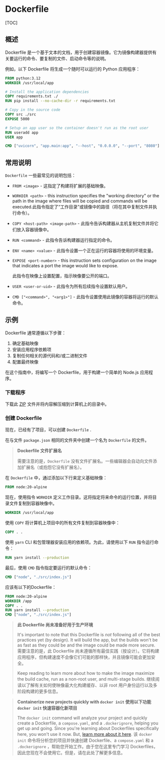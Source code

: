 # Dockerfile

[TOC]

## 概述

Dockerfile 是一个基于文本的文档，用于创建容器镜像。它为镜像构建器提供有关要运行的命令、要复制的文件、启动命令等的说明。

例如，以下 Dockerfile 将生成一个随时可以运行的 Python 应用程序：

```dockerfile
FROM python:3.12
WORKDIR /usr/local/app

# Install the application dependencies
COPY requirements.txt ./
RUN pip install --no-cache-dir -r requirements.txt

# Copy in the source code
COPY src ./src
EXPOSE 5000

# Setup an app user so the container doesn't run as the root user
RUN useradd app
USER app

CMD ["uvicorn", "app.main:app", "--host", "0.0.0.0", "--port", "8080"]
```

## 常用说明

`Dockerfile` 一些最常见的说明包括：

- `FROM <image>` - 这指定了构建将扩展的基础映像。

- `WORKDIR <path>` - this instruction specifies the "working directory" or the path in the image where files will be copied and commands will be executed.此指令指定了“工作目录”或镜像中的路径（将在其中复制文件并执行命令）。

- `COPY <host-path> <image-path>` - 此指令告诉构建器从主机复制文件并将它们放入容器镜像中。

- `RUN <command>` - 此指令告诉构建器运行指定的命令。

- `ENV <name> <value>` - 此指令设置一个正在运行的容器将使用的环境变量。

- `EXPOSE <port-number>` - this instruction sets configuration on the image that indicates a port the image would like to expose.

  此指令在映像上设置配置，指示映像要公开的端口。

- `USER <user-or-uid>` - 此指令为所有后续指令设置默认用户。
  
- `CMD ["<command>", "<arg1>"]` - 此指令设置使用此镜像的容器将运行的默认命令。

## 示例

Dockerfile 通常遵循以下步骤：

1. 确定基础映像
2. 安装应用程序依赖项
3. 复制任何相关的源代码和/或二进制文件
4. 配置最终映像

在这个指南中，将编写一个 Dockerfile，用于构建一个简单的 Node.js 应用程序。

### 下载程序

下载此 [ZIP](https://github.com/docker/getting-started-todo-app/raw/build-image-from-scratch/app.zip) 文件并将内容解压缩到计算机上的目录中。

### 创建 Dockerfile

现在，已经有了项目，可以创建 `Dockerfile` .

在与文件 `package.json` 相同的文件夹中创建一个名为 `Dockerfile` 的文件。

> **Dockerfile 文件扩展名**
> 
>需要注意的是，`Dockerfile` 没有文件扩展名。一些编辑器会自动向文件添加扩展名（或抱怨它没有扩展名）。

在  `Dockerfile`  中，通过添加以下行来定义基础映像：

```dockerfile
FROM node:20-alpine
```

现在，使用指令 `WORKDIR` 定义工作目录。这将指定将来命令的运行位置，并将目录文件复制到容器映像中。

```dockerfile
WORKDIR /usr/local/app
```

使用 `COPY` 将计算机上项目中的所有文件复制到容器映像中：

```dockerfile
COPY . .
```

使用 `yarn` CLI 和包管理器安装应用的依赖项。为此，请使用以下 `RUN` 指令运行命令：

```dockerfile
RUN yarn install --production
```

最后，使用 `CMD` 指令指定要运行的默认命令：

```dockerfile
CMD ["node", "./src/index.js"]
```

应该有以下的Dockerfile：

```dockerfile
FROM node:20-alpine
WORKDIR /app
COPY . .
RUN yarn install --production
CMD ["node", "./src/index.js"]
```

> **此 Dockerfile 尚未准备好用于生产环境**
> 
>It's important to note that this Dockerfile is *not* following all of the best practices yet (by design). It will build the app, but the builds won't be as fast as they could be and the image could be made more secure.
> 需要注意的是，此 Dockerfile 尚未遵循所有最佳实践（按设计）。它将构建应用程序，但构建速度不会像它们可能的那样快，并且镜像可能会更加安全。
> 
>Keep reading to learn more about how to make the image maximize the build cache, run as a non-root user, and multi-stage builds.
> 继续阅读以了解有关如何使映像最大化构建缓存、以非 root 用户身份运行以及多阶段构建的更多信息。

> **Containerize new projects quickly with `docker init`
> 使用以下功能 `docker init` 快速容器化新项目**
>
> The `docker init` command will analyze your project and quickly create a Dockerfile, a `compose.yaml`, and a `.dockerignore`, helping you get up and going. Since you're learning about Dockerfiles specifically here, you won't use it now. But, [learn more about it here](https://docs.docker.com/engine/reference/commandline/init/).
> 该 `docker init` 命令将分析您的项目并快速创建 Dockerfile、a `compose.yaml` 和 a `.dockerignore` ，帮助您开始工作。由于您在这里专门学习 Dockerfiles，因此您现在不会使用它。但是，请在此处了解更多信息。
